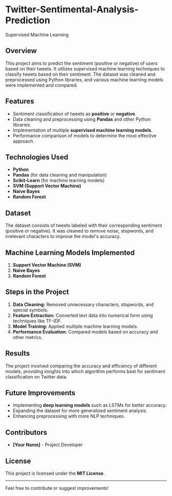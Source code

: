 # Twitter-Sentimental-Analysis-Prediction
Supervised Machine Learning

## Overview
This project aims to predict the sentiment (positive or negative) of users based on their tweets. It utilizes supervised machine learning techniques to classify tweets based on their sentiment. The dataset was cleaned and preprocessed using Python libraries, and various machine learning models were implemented and compared.


## Features
- Sentiment classification of tweets as **positive** or **negative**.
- Data cleaning and preprocessing using **Pandas** and other Python libraries.
- Implementation of multiple **supervised machine learning models**.
- Performance comparison of models to determine the most effective approach.

## Technologies Used
- **Python**
- **Pandas** (for data cleaning and manipulation)
- **Scikit-Learn** (for machine learning models)
- **SVM (Support Vector Machine)**
- **Naive Bayes**
- **Random Forest**

## Dataset
The dataset consists of tweets labeled with their corresponding sentiment (positive or negative). It was cleaned to remove noise, stopwords, and irrelevant characters to improve the model's accuracy.

## Machine Learning Models Implemented
1. **Support Vector Machine (SVM)**
2. **Naive Bayes**
3. **Random Forest**

## Steps in the Project
1. **Data Cleaning:** Removed unnecessary characters, stopwords, and special symbols.
2. **Feature Extraction:** Converted text data into numerical form using techniques like TF-IDF.
3. **Model Training:** Applied multiple machine learning models.
4. **Performance Evaluation:** Compared models based on accuracy and other metrics.

## Results
The project involved comparing the accuracy and efficiency of different models, providing insights into which algorithm performs best for sentiment classification on Twitter data.

## Future Improvements
- Implementing **deep learning models** such as LSTMs for better accuracy.
- Expanding the dataset for more generalized sentiment analysis.
- Enhancing preprocessing with more NLP techniques.

## Contributors
- **[Your Name]** - Project Developer

## License
This project is licensed under the **MIT License**.

---
Feel free to contribute or suggest improvements!

